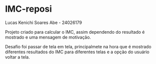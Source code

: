 # IMC-reposi
Lucas Kenichi Soares Abe - 24026179

Projeto criado para calcular o IMC, assim dependendo do resultado é mostrado e uma mensagem de motivação.

Desafio foi passar de tela em tela, principalmete na hora que é mostrado diferentes resultados do IMC para diferentes telas e a opção do usuário voltar a tela.
